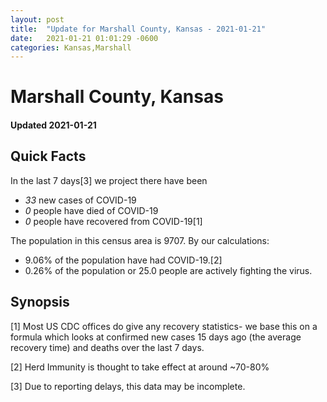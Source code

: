 ```yaml
---
layout: post
title:  "Update for Marshall County, Kansas - 2021-01-21"
date:   2021-01-21 01:01:29 -0600
categories: Kansas,Marshall
---
```


# Marshall County, Kansas
#### Updated 2021-01-21

## Quick Facts

In the last 7 days[3] we project there have been
- *33* new cases of COVID-19
- *0* people have died of COVID-19
- *0* people have recovered from COVID-19[1]

The population in this census area is 9707. By our calculations:
- 9.06% of the population have had COVID-19.[2]
- 0.26% of the population or 25.0 people are actively fighting the virus.

## Synopsis




[1] Most US CDC offices do give any recovery statistics- we base this on a formula which looks at confirmed new cases
15 days ago (the average recovery time) and deaths over the last 7 days.

[2] Herd Immunity is thought to take effect at around ~70-80%

[3] Due to reporting delays, this data may be incomplete.
 
    